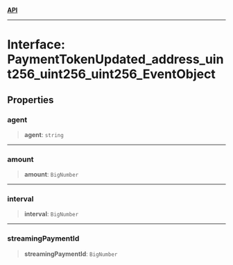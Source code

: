[**API**](../../../README.md)

***

# Interface: PaymentTokenUpdated\_address\_uint256\_uint256\_uint256\_EventObject

## Properties

### agent

> **agent**: `string`

***

### amount

> **amount**: `BigNumber`

***

### interval

> **interval**: `BigNumber`

***

### streamingPaymentId

> **streamingPaymentId**: `BigNumber`
